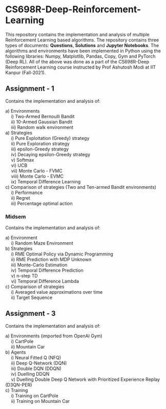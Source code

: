 # CS698R-Deep-Reinforcement-Learning

This repository contains the implementation and analysis of multiple Reinforcement Learning based algorithms. The repository contains three types of documents: **Questions**, **Solutions** and **Jupyter Notebooks**. The algorithms and environments have been implemented in Python using the following libraries: Numpy, Matplotlib, Pandas, Copy, Gym and PyTorch (Deep RL). All of the above was done as a part of the CS698R-Deep Reinforcement Learning course instructed by Prof Ashutosh Modi at IIT Kanpur (Fall-2021). 

## Assignment - 1

Contains the implementation and analysis of:  
  
a) Environments  
&emsp;	i) Two-Armed Bernoulli Bandit  
&emsp;	ii) 10-Armed Gaussian Bandit  
&emsp;	iii) Random walk environment  
a) Strategies  
&emsp;	i) Pure Exploitation (Greedy) strategy  
&emsp;	ii) Pure Exploration strategy  
&emsp;	iii) epsilon-Greedy strategy  
&emsp;	iv) Decaying epsilon-Greedy strategy  
&emsp;	v) Softmax  
&emsp;	vi) UCB  
&emsp;	vii) Monte Carlo - FVMC  
&emsp;	viii) Monte Carlo - EVMC  
&emsp;	ix) Temporal Difference Learning  
c) Comparison of strategies (Two and Ten-armed Bandit environments)  
&emsp;	i) Performance  
&emsp;	ii) Regret  
&emsp;	iii) Percentage optimal action  

### Midsem  

Contains the implementation and analysis of: 

a) Environment  
&emsp;	i) Random Maze Environment  
b) Strategies  
&emsp;	i) RME Optimal Policy via Dynamic Programming  
&emsp;	ii) RME Prediction with MDP Unknown  
&emsp;	iii) Monte-Carlo Estimation  
&emsp;	iv) Temporal Difference Prediction  
&emsp;	v) n-step TD  
&emsp;	vi) Temporal Difference Lambda  
c) Comparison of strategies  
&emsp;	i) Averaged value approximations over time  
&emsp;	ii) Target Sequence  

## Assignment - 3  

Contains the implementation and analysis of:  

a) Environments (imported from OpenAI Gym)  
&emsp;	i) CartPole  
&emsp;	ii) Mountain Car  
b) Agents  
&emsp;	i) Neural Fitted Q (NFQ)  
&emsp;	ii) Deep Q-Network (DQN)  
&emsp;	iii) Double DQN (DDQN)  
&emsp;	iv) Duelling DDQN  
&emsp;	v) Duelling Double Deep Q Network with Prioritized Experience Replay (D3QN-PER)  
c) Training   
&emsp;	i) Training on CartPole  
&emsp;	ii) Training on Mountain Car  









